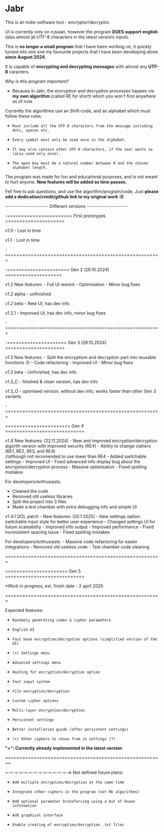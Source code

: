 # Jabr
This is an Indie-software tool - encryptor/decryptor.

UI is currently only on russian, however the program **DOES support english** (also almost all UTF-8 characters in the latest version) inputs.

This is **no longer a small program** that I have been working on, it _quickly_ turned into one one my favourite projects that I have been developing alone **since August 2024.**

It is capable of **encrypting and decrypting messages** with almost any **UTF-8** caracters.

_Why is this program important?_
- Because in Jabr, the encryption and decryption processes happen via **my own algorithm** (called RE for short) which you won't find anywhere as of now.

Currently the algorithms use an Shift-code, and an alphabet which must follow these rules:
 -     Must include all the UTF-8 characters from the message including dots, spaces etc.
 -     Every symbol must only be used once in the alphabet.
 -     It may also contain other UTF-8 characters, if the user wants so (also used only once).
 -     The open key must be a natural number between 0 and the chosen alphabet length.

The program was made for fun and educational purposes, and is not meant to hurt anyone.
**New features will be added as time passes.**

Fell free to ask questions, and use the algorithm/program/code, 
Just **please add a dedication/credit/github link to my original work :D**




---------------------- Different versions ---------------------

-======================= First prototypes =====================

v1.0 - Lost in time

v1.1 - Lost in time

-=======================================================


-====================== Gen 2 (26.10.2024) ====================

v1.2 New features:
    - Full UI rework
    - Optimisation
    - Minor bug fixes

v1.2 alpha - unfinished

v1.2 beta - New UI, has dev info

v1.2.1 - Improved UI, has dev info, minor bug fixes

-=======================================================


-===================== Gen 3 (26.10.2024) =====================

v1.3 New features:
    - Split the encryptiom and decryption part into reusable functions :D
    - Code refactoring
    - Improved UI
    - Minor bug fixes

v1.3 beta - Unfinished, has dev info

v1.3_C - finished & clean version, has dev info

v1.3_O - optimised version, without dev info, works faster than other Gen 3 variants

-=======================================================


======================= Gen 4 ============================

v1.4 New features: (22.11.2024)
    - New and improved encryption/decryption algorith version with improved security (RE4)
    - Ability to change ciphers (RE1,  RE2,  RE3,  and  RE4)  
         //although not recomended to use lower than RE4
    - Added switchable settings
    - Improved UI
    - Fixed advanced info display bug about the encryption/decryption process
    - Massive optimisation
    - Fixed spelling mistakes
    
For developers/enthusiasts:
- Cleaned the code
- Removed old useless libraries
- Split the project into 3 files
- Made a test chamber with extra debugging info and simple UI


v1.4.1 QOL patch - New features: (20.1.2025)
    - New settings option: switchable input style for better user experience
    - Changed settings UI for future scaleability
    - Improved info output
    - Improved performance
    - Fixed inconsistent spacing issue
    - Fixed spelling mistakes

For developers/enthusiasts:
    - Massive code refactoring for easier integrations
    - Removed old useless code
    - Test chamber code cleaning
    
=======================================================


======================  Gen 5  ============================

*Work in progress,
      est. finish date - 2 april 2025
      
=======================================================


Expected features:
-     Randomly generating codes & cipher parameters
-     English UI 
+     Fast base encryption/decryption options (simplified version of the UI)
+     (+) Settings menu
-     Advanced settings menu
-     Hashing for encryption/decryption option
-     Fast input system
-     File encryption/decryption
-     Custom cipher options
-     Multi-layer encryption/decryption
-     Persistent settings
-     Better installation guide (after persistent settings)
+     (+) Other ciphers to chose from in settings (?)

**"+": Currently already implemented in the latest version**

========================================================




=-=-=-=-=-=-=-=-=-=-=-=-=-=> Not defined future plans: 

-     Add multiple encryption/decryption at the same time
-     Integrate other ciphers in the program (not RE algorithms)
-     Add optional parameter bruteforcing using a bit of known information
-     Add graphical interface 
-     Enable creating of encryption/decryption .txt files
